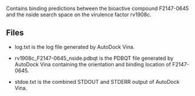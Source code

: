 Contains binding predictions between the bioactive compound F2147-0645 and the nside search space on the virulence factor rv1908c.

## Files

- log.txt is the log file generated by AutoDock Vina.

- rv1908c_F2147-0645_nside.pdbqt is the PDBQT file generated by AutoDock Vina containing the orientation and binding location of F2147-0645.

- stdoe.txt is the combined STDOUT and STDERR output of AutoDock Vina.

